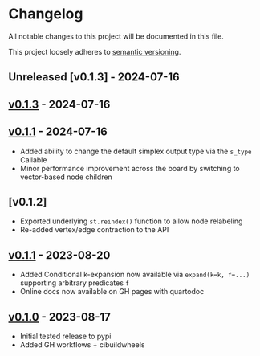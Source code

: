 # Changelog

All notable changes to this project will be documented in this file.

This project loosely adheres to [semantic versioning](https://semver.org/spec/v2.0.0.html).

## Unreleased [v0.1.3] - 2024-07-16

## [v0.1.3](https://github.com/peekxc/simplextree-py/releases/tag/v0.1.3) - 2024-07-16

## [v0.1.1](https://github.com/peekxc/simplextree-py/releases/tag/v0.1.1) - 2024-07-16

- Added ability to change the default simplex output type via the `s_type` Callable
- Minor performance improvement across the board by switching to vector-based node children 

## [v0.1.2]

- Exported underlying `st.reindex()` function to allow node relabeling
- Re-added vertex/edge contraction to the API

## [v0.1.1](https://github.com/peekxc/simplextree-py/releases/tag/v0.1.1) - 2023-08-20

- Added Conditional k-expansion now available via `expand(k=k, f=...)` supporting arbitrary predicates `f`
- Online docs now available on GH pages with quartodoc

## [v0.1.0](https://github.com/peekxc/simplextree-py/releases/tag/v0.1.0) - 2023-08-17

- Initial tested release to pypi
- Added GH workflows + cibuildwheels 